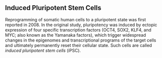 
## Induced Pluripotent Stem Cells

Reprogramming of somatic human cells to a pluripotent state was first reported
in 2008. In the original study, pluripotency was induced by ectopic expression
of four specific transcription factors (OCT4, SOX2, KLF4, and MYC; also known
as the Yamanaka factors), which trigger widespread changes in the epigenomes
and transcriptional programs of the target cells and ultimately permanently
reset their cellular state. Such cells are called *induced
pluripotent stem cells* (iPSC).

